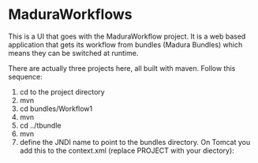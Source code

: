 MaduraWorkflows
================

This is a UI that goes with the MaduraWorkflow project. It is a web based application that gets its workflow from bundles (Madura Bundles) which means they can be switched at runtime.

There are actually three projects here, all built with maven. Follow this sequence:
1) cd to the project directory
2) mvn
3) cd bundles/Workflow1
4) mvn
5) cd ../tbundle
6) mvn
7) define the JNDI name to point to the bundles directory. On Tomcat you add this to the context.xml (replace PROJECT with your diectory):
    <Environment name="WorkflowUIBundlesDir" 
	value="PROJECT/bundles" 
	type="java.lang.String" override="true"/>
